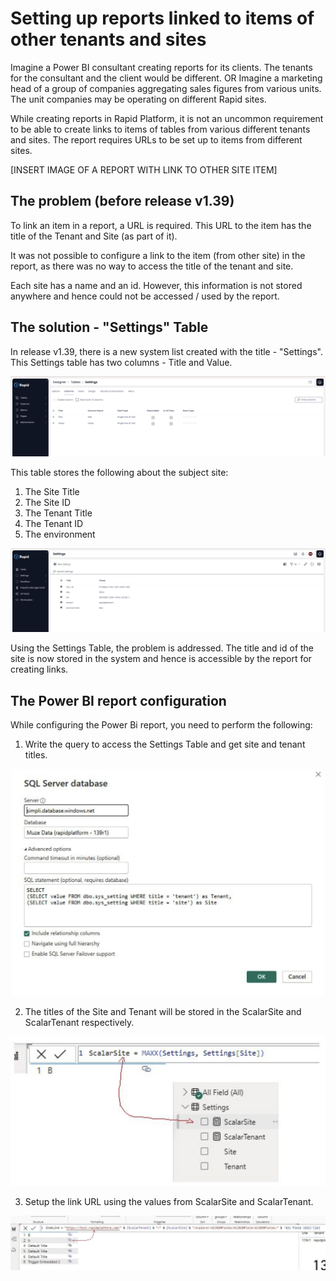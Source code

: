 # Setting up reports linked to items of other tenants and sites

Imagine a Power BI consultant creating reports for its clients. The tenants for the consultant and the client would be different. 
OR 
Imagine a marketing head of a group of companies aggregating sales figures from various units. The unit companies may be operating on different Rapid sites.

While creating reports in Rapid Platform, it is not an uncommon requirement to be able to create links to items of tables from various different tenants and sites. The report requires URLs to be set up to items from different sites.

[INSERT IMAGE OF A REPORT WITH LINK TO OTHER SITE ITEM]

## The problem (before release v1.39)

To link an item in a report, a URL is required. This URL to the item has the title of the Tenant and Site (as part of it). 

It was not possible to configure a link to the item (from other site) in the report, as there was no way to access the title of the tenant and site.

Each site has a name and an id. However, this information is not stored anywhere and hence could not be accessed / used by the report.

## The solution - "Settings" Table

In release v1.39, there is a new system list created with the title - "Settings". This Settings table has two columns - Title and Value. 

![Image showing columns tab in designer for Settings table](<Settings table designer.png>)

This table stores the following about the subject site:

1. The Site Title
2. The Site ID
3. The Tenant Title
4. The Tenant ID
5. The environment

![Image showing data in explorer for Settings table](<Settings table explorer.png>)

Using the Settings Table, the problem is addressed. The title and id of the site is now stored in the system and hence is accessible by the report for creating links.

## The Power BI report configuration

While configuring the Power Bi report, you need to perform the following:

1. Write the query to access the Settings Table and get site and tenant titles.

![Image showing query to fetch site and tenant titles from Settings table](<Query to get settings.png>)

2. The titles of the Site and Tenant will be stored in the ScalarSite and ScalarTenant respectively.

![Image showing ScalarSite and ScalarTenant tables](ScalarSite.png)

3. Setup the link URL using the values from ScalarSite and ScalarTenant. 

![Image showing URL for report link to item](Link.png)